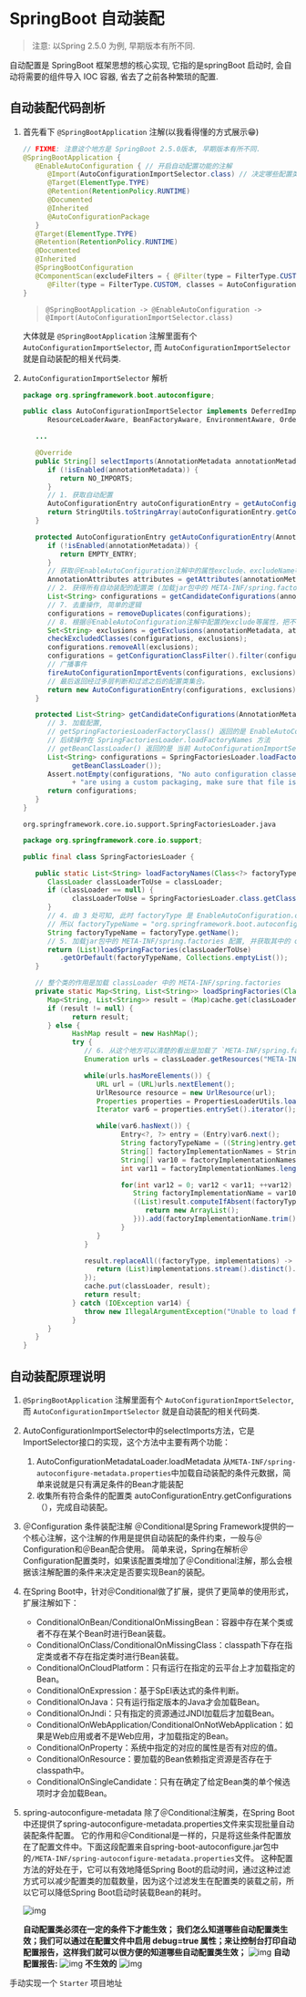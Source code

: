 # SpringBoot 自动装配

> 注意: 以Spring 2.5.0 为例, 早期版本有所不同.

自动配置是 SpringBoot 框架思想的核心实现, 它指的是springBoot 启动时, 会自动将需要的组件导入 IOC 容器, 省去了之前各种繁琐的配置.

## 自动装配代码剖析

1. 首先看下 `@SpringBootApplication` 注解(以我看得懂的方式展示😁)

   ```java
   // FIXME: 注意这个地方是 SpringBoot 2.5.0版本, 早期版本有所不同.
   @SpringBootApplication {
      @EnableAutoConfiguration { // 开启自动配置功能的注解
         @Import(AutoConfigurationImportSelector.class) // 决定哪些配置类和组件需要导入我们项目
         @Target(ElementType.TYPE)
         @Retention(RetentionPolicy.RUNTIME)
         @Documented
         @Inherited
         @AutoConfigurationPackage
      }
      @Target(ElementType.TYPE)
      @Retention(RetentionPolicy.RUNTIME)
      @Documented
      @Inherited
      @SpringBootConfiguration
      @ComponentScan(excludeFilters = { @Filter(type = FilterType.CUSTOM, classes = TypeExcludeFilter.class),
         @Filter(type = FilterType.CUSTOM, classes = AutoConfigurationExcludeFilter.class) })
   }
   ```

   > `@SpringBootApplication -> @EnableAutoConfiguration -> @Import(AutoConfigurationImportSelector.class)`

   大体就是 `@SpringBootApplication` 注解里面有个 `AutoConfigurationImportSelector`, 而 `AutoConfigurationImportSelector` 就是自动装配的相关代码类.

2. `AutoConfigurationImportSelector` 解析

   ```java
   package org.springframework.boot.autoconfigure;
   
   public class AutoConfigurationImportSelector implements DeferredImportSelector, BeanClassLoaderAware,
         ResourceLoaderAware, BeanFactoryAware, EnvironmentAware, Ordered {
   
      ...
   
      @Override
      public String[] selectImports(AnnotationMetadata annotationMetadata) {
         if (!isEnabled(annotationMetadata)) {
            return NO_IMPORTS;
         }
         // 1. 获取自动配置
         AutoConfigurationEntry autoConfigurationEntry = getAutoConfigurationEntry(annotationMetadata);
         return StringUtils.toStringArray(autoConfigurationEntry.getConfigurations());
      }
   
      protected AutoConfigurationEntry getAutoConfigurationEntry(AnnotationMetadata annotationMetadata) {
         if (!isEnabled(annotationMetadata)) {
            return EMPTY_ENTRY;
         }
         // 获取＠EnableAutoConfiguration注解中的属性exclude、excludeName等。
         AnnotationAttributes attributes = getAttributes(annotationMetadata);
         // 2. 获得所有自动装配的配置类 (加载jar包中的 META-INF/spring.factories 配置, 并获取其中的 org.springframework.boot.autoconfigure.EnableAutoConfiguration 的值.)
         List<String> configurations = getCandidateConfigurations(annotationMetadata, attributes);
         // 7. 去重操作, 简单的逻辑
         configurations = removeDuplicates(configurations);
         // 8. 根据＠EnableAutoConfiguration注解中配置的exclude等属性，把不需要自动装配的配置类移除。
         Set<String> exclusions = getExclusions(annotationMetadata, attributes);
         checkExcludedClasses(configurations, exclusions);
         configurations.removeAll(exclusions);
         configurations = getConfigurationClassFilter().filter(configurations);
         // 广播事件
         fireAutoConfigurationImportEvents(configurations, exclusions);
         // 最后返回经过多层判断和过滤之后的配置类集合。
         return new AutoConfigurationEntry(configurations, exclusions);
      }
   
      protected List<String> getCandidateConfigurations(AnnotationMetadata metadata, AnnotationAttributes attributes) {
         // 3. 加载配置, 
         // getSpringFactoriesLoaderFactoryClass() 返回的是 EnableAutoConfiguration.class;
         // 后续操作在 SpringFactoriesLoader.loadFactoryNames 方法
         // getBeanClassLoader() 返回的是 当前 AutoConfigurationImportSelector 的 this.beanClassLoader
         List<String> configurations = SpringFactoriesLoader.loadFactoryNames(getSpringFactoriesLoaderFactoryClass(),
               getBeanClassLoader());
         Assert.notEmpty(configurations, "No auto configuration classes found in META-INF/spring.factories. If you "
               + "are using a custom packaging, make sure that file is correct.");
         return configurations;
      }
   }
   
   ```

   `org.springframework.core.io.support.SpringFactoriesLoader.java`

   ```java
   package org.springframework.core.io.support;
   
   public final class SpringFactoriesLoader {
   
      public static List<String> loadFactoryNames(Class<?> factoryType, @Nullable ClassLoader classLoader) {
         ClassLoader classLoaderToUse = classLoader;
         if (classLoader == null) {
               classLoaderToUse = SpringFactoriesLoader.class.getClassLoader();
         }
         // 4. 由 3 处可知, 此时 factoryType 是 EnableAutoConfiguration.class
         // 所以 factoryTypeName = "org.springframework.boot.autoconfigure.EnableAutoConfiguration"
         String factoryTypeName = factoryType.getName();
         // 5. 加载jar包中的 META-INF/spring.factories 配置, 并获取其中的 org.springframework.boot.autoconfigure.EnableAutoConfiguration 的值.
         return (List)loadSpringFactories(classLoaderToUse)
            .getOrDefault(factoryTypeName, Collections.emptyList());
      }
   
      // 整个类的作用是加载 classLoader 中的 META-INF/spring.factories
      private static Map<String, List<String>> loadSpringFactories(ClassLoader classLoader) {
         Map<String, List<String>> result = (Map)cache.get(classLoader);
         if (result != null) {
               return result;
         } else {
               HashMap result = new HashMap();
               try {
                  // 6. 从这个地方可以清楚的看出是加载了 `META-INF/spring.factories`
                  Enumeration urls = classLoader.getResources("META-INF/spring.factories");
   
                  while(urls.hasMoreElements()) {
                     URL url = (URL)urls.nextElement();
                     UrlResource resource = new UrlResource(url);
                     Properties properties = PropertiesLoaderUtils.loadProperties(resource);
                     Iterator var6 = properties.entrySet().iterator();
   
                     while(var6.hasNext()) {
                           Entry<?, ?> entry = (Entry)var6.next();
                           String factoryTypeName = ((String)entry.getKey()).trim();
                           String[] factoryImplementationNames = StringUtils.commaDelimitedListToStringArray((String)entry.getValue());
                           String[] var10 = factoryImplementationNames;
                           int var11 = factoryImplementationNames.length;
   
                           for(int var12 = 0; var12 < var11; ++var12) {
                              String factoryImplementationName = var10[var12];
                              ((List)result.computeIfAbsent(factoryTypeName, (key) -> {
                                 return new ArrayList();
                              })).add(factoryImplementationName.trim());
                           }
                     }
                  }
   
                  result.replaceAll((factoryType, implementations) -> {
                     return (List)implementations.stream().distinct().collect(Collectors.collectingAndThen(Collectors.toList(), Collections::unmodifiableList));
                  });
                  cache.put(classLoader, result);
                  return result;
               } catch (IOException var14) {
                  throw new IllegalArgumentException("Unable to load factories from location [META-INF/spring.factories]", var14);
               }
         }
      }
   }
   ```

## 自动装配原理说明

1. `@SpringBootApplication` 注解里面有个 `AutoConfigurationImportSelector`, 而 `AutoConfigurationImportSelector` 就是自动装配的相关代码类.
2. AutoConfigurationImportSelector中的selectImports方法，它是ImportSelector接口的实现，这个方法中主要有两个功能：
   1. AutoConfigurationMetadataLoader.loadMetadata 从`META-INF/spring-autoconfigure-metadata.properties`中加载自动装配的条件元数据，简单来说就是只有满足条件的Bean才能装配
   2. 收集所有符合条件的配置类 autoConfigurationEntry.getConfigurations（），完成自动装配。
3. ＠Configuration 条件装配注解
   ＠Conditional是Spring Framework提供的一个核心注解，这个注解的作用是提供自动装配的条件约束，一般与＠Configuration和＠Bean配合使用。
   简单来说，Spring在解析＠Configuration配置类时，如果该配置类增加了＠Conditional注解，那么会根据该注解配置的条件来决定是否要实现Bean的装配。
4. 在Spring Boot中，针对＠Conditional做了扩展，提供了更简单的使用形式，扩展注解如下：
   * ConditionalOnBean/ConditionalOnMissingBean：容器中存在某个类或者不存在某个Bean时进行Bean装载。
   * ConditionalOnClass/ConditionalOnMissingClass：classpath下存在指定类或者不存在指定类时进行Bean装载。
   * ConditionalOnCloudPlatform：只有运行在指定的云平台上才加载指定的Bean。
   * ConditionalOnExpression：基于SpEl表达式的条件判断。
   * ConditionalOnJava：只有运行指定版本的Java才会加载Bean。
   * ConditionalOnJndi：只有指定的资源通过JNDI加载后才加载Bean。
   * ConditionalOnWebApplication/ConditionalOnNotWebApplication：如果是Web应用或者不是Web应用，才加载指定的Bean。
   * ConditionalOnProperty：系统中指定的对应的属性是否有对应的值。
   * ConditionalOnResource：要加载的Bean依赖指定资源是否存在于classpath中。
   * ConditionalOnSingleCandidate：只有在确定了给定Bean类的单个候选项时才会加载Bean。
5. spring-autoconfigure-metadata
   除了＠Conditional注解类，在Spring Boot中还提供了spring-autoconfigure-metadata.properties文件来实现批量自动装配条件配置。
   它的作用和＠Conditional是一样的，只是将这些条件配置放在了配置文件中。下面这段配置来自spring-boot-autoconfigure.jar包中的`/META-INF/spring-autoconfigure-metadata.properties`文件。
   这种配置方法的好处在于，它可以有效地降低Spring Boot的启动时间，通过这种过滤方式可以减少配置类的加载数量，因为这个过滤发生在配置类的装载之前，所以它可以降低Spring Boot启动时装载Bean的耗时。

   ![img](https://gitee.com/cpfree/picture-warehouse/raw/master/pic/20210616102423.png)

   **自动配置类必须在一定的条件下才能生效；
   我们怎么知道哪些自动配置类生效；我们可以通过在配置文件中启用 debug=true 属性；来让控制台打印自动配置报告，这样我们就可以很方便的知道哪些自动配置类生效；**
   ![img](https://gitee.com/cpfree/picture-warehouse/raw/master/pic/20210616102417.png)
   **自动配置报告:**
   ![img](https://gitee.com/cpfree/picture-warehouse/raw/master/pic/20210616102410.png)
   **不生效的**
   ![img](https://gitee.com/cpfree/picture-warehouse/raw/master/pic/20210616102400.png)

手动实现一个 `Starter`
   项目地址

